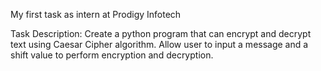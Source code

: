 My first task as intern at Prodigy Infotech

Task Description:
Create a python program that can encrypt and decrypt text using Caesar Cipher algorithm.
Allow user to input a message and a shift value to perform encryption and decryption.

